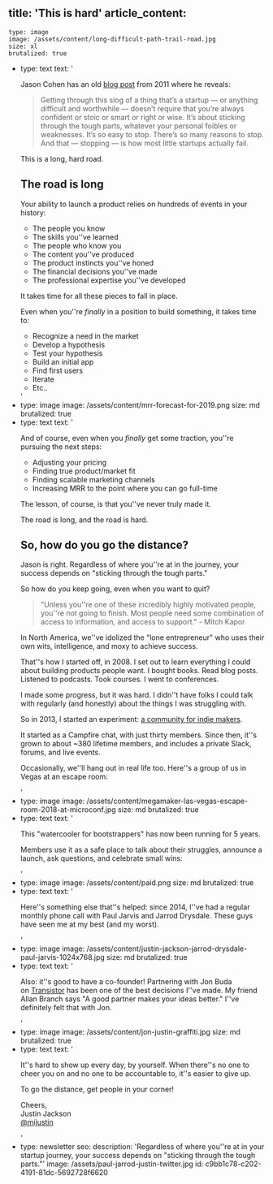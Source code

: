 title: 'This is hard'
article_content:
  -
    type: image
    image: /assets/content/long-difficult-path-trail-road.jpg
    size: xl
    brutalized: true
  -
    type: text
    text: '<p>Jason Cohen has an old&nbsp;<a href="https://blog.asmartbear.com/startups-emotionally-draining.html">blog post</a>&nbsp;from 2011 where he reveals:<br></p><blockquote><p>Getting through this slog of a thing that’s a startup — or anything difficult and worthwhile — doesn’t require that you’re always confident or stoic or smart or right or wise.​&nbsp;It’s about sticking through the tough parts, whatever your personal foibles or weaknesses.​&nbsp;It’s so easy to stop. There’s so many reasons to stop. And that — stopping — is how most little startups actually fail.​<br></p></blockquote><p>This is a long, hard road.</p><h2>The road is long</h2><p>Your ability to launch a product relies on hundreds of events in your history:</p><ul><li>The people you know</li><li>​The skills you''ve learned​<br></li><li>The people who know you</li><li>The content you''ve produced</li><li>The product instincts you''ve honed​<br></li><li>The financial decisions you''ve made</li><li>The professional expertise you''ve developed</li></ul><p>It takes time for all these pieces to fall in place.</p><p>Even when you''re&nbsp;<em>​finally&nbsp;</em>in a position to build something, it takes time to:</p><ul><li>Recognize&nbsp;a need in the market</li><li>Develop&nbsp;a hypothesis</li><li>Test&nbsp;your hypothesis</li><li>​Build an initial app</li><li>Find&nbsp;first users</li><li>Iterate<br></li><li>Etc..</li></ul>'
  -
    type: image
    image: /assets/content/mrr-forecast-for-2019.png
    size: md
    brutalized: true
  -
    type: text
    text: '<p>And of course, even when you&nbsp;<em>finally&nbsp;</em>get some traction, you''re pursuing the next steps:</p><ul><li>Adjusting your pricing</li><li>Finding true product/market fit</li><li>Finding scalable marketing channels</li><li>Increasing MRR to the point where you can go full-time</li></ul><p>The lesson, of course, is that you''ve never truly made it.</p><p>The road is long, and the road is hard.</p><h2>So, how do you go the distance?</h2><p>Jason is right. Regardless of where you''re at in the journey, your success depends on "sticking through the tough parts."</p><p>So how do you keep going, even when you want to quit?</p><blockquote><p>"Unless you''re one of these incredibly highly motivated people, you''re not going to finish. Most people need some combination of access to information, and access to support." - Mitch Kapor</p></blockquote><p>In North America, we''ve idolized the "lone entrepreneur" who uses their own wits, intelligence, and moxy to achieve success.</p><p>That''s how I started off, in 2008. I set out to learn everything I could about building products people want. I bought books. Read blog posts. Listened to podcasts. Took courses. I went to conferences.</p><p>I made some progress, but it was hard. I didn''t have folks I could talk with regularly (and honestly) about the things I was struggling with.</p><p>So in 2013, I started an experiment:&nbsp;<a href="https://megamaker.co/club" target="_blank">a community for indie makers</a>.<a href="https://megamaker.co/club" target="_blank"></a></p><p>It started as a Campfire chat, with just thirty members. Since then, it''s grown to about ~380 lifetime members, and includes a private Slack, forums, and live events.</p><p>Occasionally, we''ll hang out in real life too. Here''s a group of us in Vegas at an escape room:</p>'
  -
    type: image
    image: /assets/content/megamaker-las-vegas-escape-room-2018-at-microconf.jpg
    size: md
    brutalized: true
  -
    type: text
    text: '<p>This "watercooler for bootstrappers" has now been running for 5 years.</p><p>Members use it as a safe place to talk about their struggles, announce a launch, ask questions, and celebrate small wins:</p>'
  -
    type: image
    image: /assets/content/paid.png
    size: md
    brutalized: true
  -
    type: text
    text: '<p>Here''s something else that''s helped: since 2014, I''ve had a regular monthly phone call with Paul Jarvis and Jarrod Drysdale. These guys have seen me at my best (and my worst).</p>'
  -
    type: image
    image: /assets/content/justin-jackson-jarrod-drysdale-paul-jarvis-1024x768.jpg
    size: md
    brutalized: true
  -
    type: text
    text: '<p>Also: it''s good to have a co-founder! Partnering with Jon Buda on&nbsp;<a href="https://transistor.fm/?via=justin" target="_blank">Transistor</a>&nbsp;has been one of the best decisions I''ve made. My friend Allan Branch says "A good partner makes your ideas better." I''ve definitely felt that with Jon.</p>'
  -
    type: image
    image: /assets/content/jon-justin-graffiti.jpg
    size: md
    brutalized: true
  -
    type: text
    text: '<p>It''s hard to show up every day, by yourself. When there''s no one to cheer you on and no one to be accountable to, it''s easier to give up.</p><p>To go the distance, get people in your corner!</p><p>Cheers,<br>Justin Jackson<br><a href="https://twitter.com/mijustin">@mijustin</a></p>'
  -
    type: newsletter
seo:
  description: 'Regardless of where you''re at in your startup journey, your success depends on "sticking through the tough parts."'
  image: /assets/paul-jarrod-justin-twitter.jpg
id: c9bb1c78-c202-4191-81dc-5692728f6620

